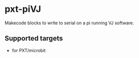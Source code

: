 # pxt-piVJ
Makecode blocks to write to serial on a pi running VJ software.

## Supported targets

* for PXT/microbit